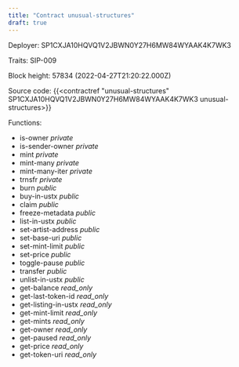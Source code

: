```yaml
---
title: "Contract unusual-structures"
draft: true
---
```

Deployer: SP1CXJA10HQVQ1V2JBWN0Y27H6MW84WYAAK4K7WK3

Traits:
SIP-009 



Block height: 57834 (2022-04-27T21:20:22.000Z)

Source code: {{<contractref "unusual-structures" SP1CXJA10HQVQ1V2JBWN0Y27H6MW84WYAAK4K7WK3 unusual-structures>}}

Functions:

* is-owner _private_
* is-sender-owner _private_
* mint _private_
* mint-many _private_
* mint-many-iter _private_
* trnsfr _private_
* burn _public_
* buy-in-ustx _public_
* claim _public_
* freeze-metadata _public_
* list-in-ustx _public_
* set-artist-address _public_
* set-base-uri _public_
* set-mint-limit _public_
* set-price _public_
* toggle-pause _public_
* transfer _public_
* unlist-in-ustx _public_
* get-balance _read_only_
* get-last-token-id _read_only_
* get-listing-in-ustx _read_only_
* get-mint-limit _read_only_
* get-mints _read_only_
* get-owner _read_only_
* get-paused _read_only_
* get-price _read_only_
* get-token-uri _read_only_
